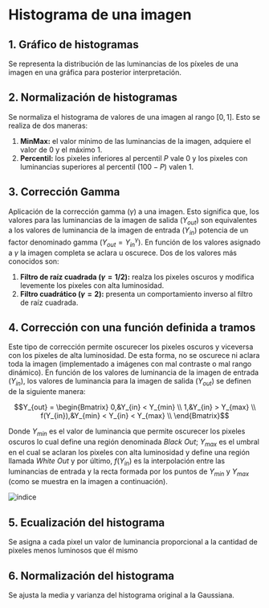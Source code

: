 # Histograma de una imagen

## 1. Gráfico de histogramas
Se representa la distribución de las luminancias de los píxeles de una imagen en una gráfica para posterior interpretación.

## 2. Normalización de histogramas
Se normaliza el histograma de valores de una imagen al rango $[0, 1]$. Esto se realiza de dos maneras:

1. **MinMax:** el valor mínimo de las luminancias de la imagen, adquiere el valor de $0$ y el máximo $1$.
2. **Percentil:** los pixeles inferiores al percentil $P$ vale $0$ y los pixeles con luminancias superiores al percentil $(100 - P)$ valen $1$.

## 3. Corrección Gamma
Aplicación de la corrección gamma $(\gamma)$ a una imagen. Esto significa que, los valores para las luminancias de la imagen de salida $(Y_{out})$ son 
equivalentes a los valores de luminancia de la imagen de entrada $(Y_{in})$ potencia de un factor denominado gamma $(Y_{out} = Y_{in}^\gamma)$. En función 
de los valores asignado a $\gamma$ la imagen completa se aclara u oscurece. Dos de los valores más conocidos son:

1. **Filtro de raíz cuadrada $(\gamma = 1/2)$:** realza los pixeles oscuros y modifica levemente los pixeles con alta luminosidad.
2. **Filtro cuadrático $(\gamma = 2)$:** presenta un comportamiento inverso al filtro de raíz cuadrada.

## 4. Corrección con una función definida a tramos
Este tipo de corrección permite oscurecer los pixeles oscuros y viceversa con los pixeles de alta luminosidad. De esta forma, no se oscurece ni aclara toda
la imagen (implementado a imágenes con mal contraste o mal rango dinámico). En función de los valores de luminancia de la imagen de entrada $(Y_{in})$, 
los valores de luminancia para la imagen de salida $(Y_{out})$ se definen de la siguiente manera:

$$Y_{out} = \begin{Bmatrix}
 0,&Y_{in} < Y_{min}  \\
 1,&Y_{in} > Y_{max}  \\
 f(Y_{in}),&Y_{min} < Y_{in} < Y_{max} \\
\end{Bmatrix}$$

Donde $Y_{min}$ es el valor de luminancia que permite oscurecer los pixeles oscuros lo cual define una región denominada *Black Out*; $Y_{max}$ es el umbral 
en el cual se aclaran los pixeles con alta luminosidad y define una región llamada *White Out* y por último, $f(Y_{in})$ es la interpolación entre las 
luminancias de entrada y la recta formada por los puntos de $Y_{min}$ y $Y_{max}$ (como se muestra en la imagen a continuación).

![índice](https://user-images.githubusercontent.com/71833624/170558610-e5915c30-2504-4595-8357-af82a7246624.png)

## 5. Ecualización del histograma
Se asigna a cada pixel un valor de luminancia proporcional a la cantidad de pixeles menos luminosos que él mismo

## 6. Normalización del histograma
Se ajusta la media y varianza del histograma original a la Gaussiana.
